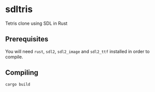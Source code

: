 # sdltris

Tetris clone using SDL in Rust

## Prerequisites

You will need `rust`, `sdl2`, `sdl2_image` and `sdl2_ttf`
installed in order to compile.

## Compiling

`cargo build`
